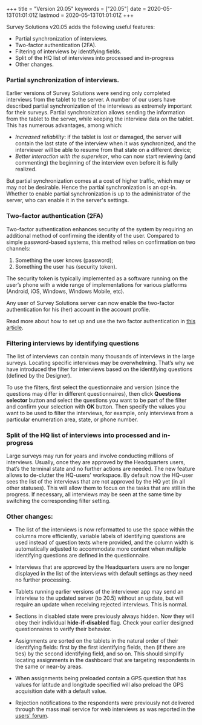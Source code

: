 +++
title = "Version 20.05"
keywords = ["20.05"]
date = 2020-05-13T01:01:01Z
lastmod = 2020-05-13T01:01:01Z
+++


Survey Solutions v20.05 adds the following useful features:

- Partial synchronization of interviews.
- Two-factor authentication (2FA).
- Filtering of interviews by identifying fields.
- Split of the HQ list of interviews into processed and in-progress
- Other changes.

### Partial synchronization of interviews.

Earlier versions of Survey Solutions were sending only completed 
interviews from the tablet to the server. A number of our users 
have described partial synchronization of the interviews as 
extremely important for their surveys. Partial synchronization 
allows sending the information from the tablet to the server, 
while keeping the interview data on the tablet.  This has numerous 
advantages, among which:

- *Increased reliability*: if the tablet is lost or damaged, the 
server will contain the last state of the interview when it was 
synchronized, and the interviewer will be able to resume from that 
state on a different device;
- *Better interaction with the supervisor*, who can now start 
reviewing (and commenting) the beginning of the interview even 
before it is fully realized.

But partial synchronization comes at a cost of higher traffic, 
which may or may not be desirable. Hence the partial synchronization 
is an opt-in. Whether to enable partial synchronization is up to
the administrator of the server, who can enable it in the server's
settings.

### Two-factor authentication (2FA)

Two-factor authentication enhances security of the system by 
requiring an additional method of confirming the identity of 
the user. Compared to simple password-based systems, this 
method relies on confirmation on two channels: 

1. Something the user knows (password);
2. Something the user has (security token).

The security token is typically implemented as a software 
running on the user’s phone with a wide range of 
implementations for various platforms (Android, iOS, Windows, 
Windows Mobile, etc).

Any user of Survey Solutions server can now enable the 
two-factor authentication for his (her) account in the account 
profile.

Read more about how to set up and use the two factor 
authentication in 
[this article](/headquarters/accounts/two-factor-authentication/).

### Filtering interviews by identifying questions

The list of interviews can contain many thousands of interviews 
in the large surveys. Locating specific interviews may be 
overwhelming. That’s why we have introduced the filter for 
interviews based on the identifying questions (defined by the 
Designer).

To use the filters, first select the questionnaire and version 
(since the questions may differ in different questionnaires), 
then click **Questions selector** button and select the questions 
you want to be part of the filter and confirm your selection 
with **OK** button. Then specify the values you want to be used 
to filter the interviews, for example, only interviews from a 
particular enumeration area, state, or phone number.

### Split of the HQ list of interviews into processed and in-progress

Large surveys may run for years and involve conducting millions 
of interviews. Usually, once they are approved by the Headquarters 
users, that’s the terminal state and no further actions are needed. 
The new feature allows to de-clutter the HQ-users' workspace.  By 
default now the HQ-user sees the list of the interviews that are 
not approved by the HQ yet (in all other statuses). This will 
allow them to focus on the tasks that are still in the progress. 
If necessary, all interviews may be seen at the same time by 
switching the corresponding filter setting.


### Other changes:

- The list of the interviews is now reformatted to use the space 
within the columns more efficiently, variable labels of identifying 
questions are used instead of question texts where provided, and 
the column width is automatically adjusted to accommodate more 
content when multiple identifying questions are defined in the 
questionnaire.

- Interviews that are approved by the Headquarters users are no 
longer displayed in the list of the interviews with default 
settings as they need no further processing.

- Tablets running earlier versions of the interviewer app may send 
an interview to the updated server (to 20.5) without an update, but 
will require an update when receiving rejected interviews. This is 
normal.

- Sections in disabled state were previously always hidden. Now 
they will obey their individual **hide-if-disabled** flag. Check 
your earlier designed questionnaires to verify their behavior.

- Assignments are sorted on the tablets in the natural order of 
their identifying fields: first by the first identifying fields, 
then (if there are ties) by the second identifying field, and so on. 
This should simplify locating assignments in the dashboard that are 
targeting respondents in the same or near-by areas.

- When assignments being preloaded contain a GPS question that has 
values for latitude and longitude specified will also preload the 
GPS acquisition date with a default value.

- Rejection notifications to the respondents were previously not 
delivered through the mass mail service for web interviews as was
reported in the [users' forum](https://forum.mysurvey.solutions/t/download-web-link/2399).
